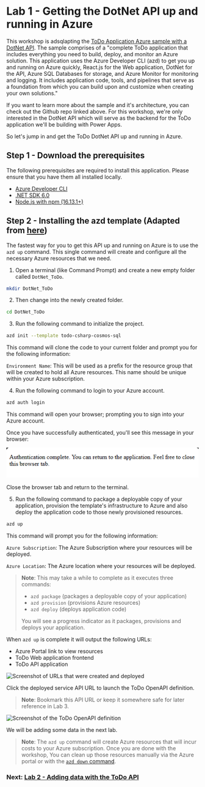 # Lab 1 - Getting the DotNet API up and running in Azure

This workshop is adsqlapting the [ToDo Application Azure sample with a DotNet API](https://github.com/azure-samples/todo-csharp-sql/
). The sample comprises of a "complete ToDo application that includes everything you need to build, deploy, and monitor an Azure solution. This application uses the Azure Developer CLI (azd) to get you up and running on Azure quickly, React.js for the Web application, DotNet for the API, Azure SQL Databases for storage, and Azure Monitor for monitoring and logging. It includes application code, tools, and pipelines that serve as a foundation from which you can build upon and customize when creating your own solutions."

If you want to learn more about the sample and it's architecture, you can check out the Github repo linked above. For this workshop, we're only interested in the DotNet API which will serve as the backend for the ToDo application we'll be building with Power Apps.

So let's jump in and get the ToDo DotNet API up and running in Azure.

## Step 1 - Download the prerequisites

The following prerequisites are required to install this application. Please ensure that you have them all installed locally.

* [Azure Developer CLI](https://aka.ms/azd-install)
* [.NET SDK 6.0](https://dotnet.microsoft.com/en-us/download/dotnet/6.0)
* [Node.js with npm (16.13.1+)](https://nodejs.org/)

## Step 2 - Installing the azd template (Adapted from [here](https://github.com/Azure-Samples/todo-DotNet-mongo-swa-func#quickstart))

The fastest way for you to get this API up and running on Azure is to use the ```azd up``` command. This single command will create and configure all the necessary Azure resources that we need.

1. Open a terminal (like Command Prompt) and create a new empty folder called ```DotNet_ToDo```.

```bash
mkdir DotNet_ToDo
```

2. Then change into the newly created folder.

```bash
cd DotNet_ToDo
```

3. Run the following command to initialize the project.
```bash
azd init --template todo-csharp-cosmos-sql
```

This command will clone the code to your current folder and prompt you for the following information:

```Environment Name```: This will be used as a prefix for the resource group that will be created to hold all Azure resources. This name should be unique within your Azure subscription.

4. Run the following command to login to your Azure account.

```bash
azd auth login
```

This command will open your browser; prompting you to sign into your Azure account.

Once you have successfully authenticated, you'll see this message in your browser:

![Message confirming that you have authenticated with Azure](assets/azure-confirmation.png)

Close the browser tab and return to the terminal.

5. Run the following command to package a deployable copy of your application, provision the template's infrastructure to Azure and also deploy the application code to those newly provisioned resources.

```bash
azd up
```

This command will prompt you for the following information:

```Azure Subscription```: The Azure Subscription where your resources will be deployed.

```Azure Location```: The Azure location where your resources will be deployed.

> **Note**: This may take a while to complete as it executes three commands: 
> * ```azd package``` (packages a deployable copy of your application)
> * ```azd provision``` (provisions Azure resources)
> * ```azd deploy``` (deploys application code)
>
> You will see a progress indicator as it packages, provisions and deploys your application.

When ```azd up``` is complete it will output the following URLs:

* Azure Portal link to view resources
* ToDo Web application frontend
* ToDo API application

![Screenshot of URLs that were created and deployed](assets/urls.png)

Click the deployed service API URL to launch the ToDo OpenAPI definition.

> **Note**: Bookmark this API URL or keep it somewhere safe for later reference in Lab 3.

![Screenshot  of the ToDo OpenAPI definition](assets/openapi-definition.png)

We will be adding some data in the next lab.

> **Note**: The ```azd up``` command will create Azure resources that will incur costs to your Azure subscription. Once you are done with the workshop, You can clean up those resources manually via the Azure portal or with the [```azd down``` command](https://github.com/Azure-Samples/todo-java-mongo#clean-up-resources).

### Next: [Lab 2 - Adding data with the ToDo API](/DotNet/Lab2/)
